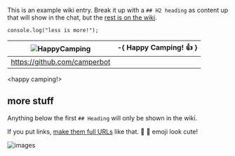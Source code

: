 This is an example wiki entry. Break it up with a `## H2 heading` as content up that will show in the chat, but the [rest is on the wiki](https://github.com/FreeCodeCamp/freecodecamp/wiki/example).

```
console.log("less is more!");
```

| ![HappyCamping](https://avatars2.githubusercontent.com/u/13561988?v=3&s=128) | -{ Happy Camping! :+1: } |
| ------------- |:-------------|
| https://github.com/camperbot|    |

<happy camping!>

## more stuff
Anything below the first `## Heading` will only be shown in the wiki.

If you put links, [make them full URLs](https://github.com/FreeCodeCamp/freecodecamp/wiki/example) like that.
:star2: :hamster: emoji look cute!

![images](https://s3.amazonaws.com/freecodecamp/landingIcons_connect.svg.gz)
